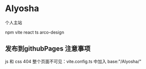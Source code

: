 # Alyosha
个人主站

npm vite react ts 
arco-design


## 发布到githubPages 注意事项
js 和 css 404
整个页面不可见：vite.config.ts 中加入   base:"/Alyosha/"